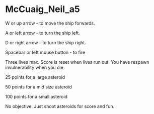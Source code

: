 # McCuaig_Neil_a5

W or up arrow - to move the ship forwards.

A or left arrow - to turn the ship left.

D or right arrow - to turn the ship right.

Spacebar or left mouse button - to fire

Three lives max. Score is reset when lives run out. You have respawn invulnerability when you die.

25 points for a large asteroid

50 points for a mid size asteroid

100 points for a small asteroid

No objective. Just shoot asteroids for score and fun.
